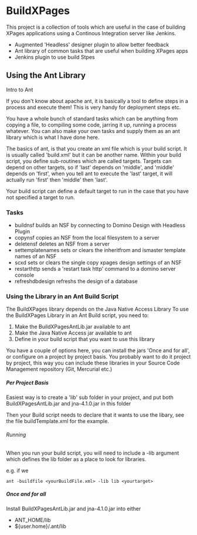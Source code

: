BuildXPages
===========

This project is a collection of tools which are useful in the case of building XPages applications using a Continous Integration server like Jenkins.

* Augmented 'Headless' designer plugin to allow better feedback 
* Ant library of common tasks that are useful when building XPages apps
* Jenkins plugin to use build Stpes

Using the Ant Library
---------------------

Intro to Ant

If you don't know about apache ant, it is basically a tool to define steps in a process and execute them! This is very handy for deployment steps etc.

You have a whole bunch of standard tasks which can be anything from copying a file, to compiling some code, jarring it up, running a process whatever.
You can also make your own tasks and supply them as an ant library which is what I have done here.

The basics of ant, is that you create an xml file which is your build script. It is usually called 'build.xml' but it can be another name.
Within your build script, you define sub-routines which are called targets. Targets can depend on other targets, so if 'last' depends on 'middle', and 'middle' depends on 'first', when you tell ant to execute the 'last' target, it will actually run 'first' then 'middle' then 'last'.

Your build script can define a default target to run in the case that you have not specified a target to run.


### Tasks 

- buildnsf
  builds an NSF by connecting to Domino Design with Headless Plugin    
- copynsf
  copies an NSF from the local filesystem to a server
- deletensf
  deletes an NSF from a server
- settemplatenames
  sets or clears the inheritfrom and ismaster template names of an NSF
- scxd
  sets or clears the single copy xpages design settings of an NSF
- restarthttp
  sends a 'restart task http' command to a domino server console
- refreshdbdesign
  refreshs the design of a database

### Using the Library in an Ant Build Script

The BuildXPages library depends on the Java Native Access Library
To use the BuildXPages Library in an Ant Build script, you need to:

1. Make the BuildXPagesAntLib.jar available to ant
2. Make the Java Native Access jar available to ant
3. Define in your build script that you want to use this library

You have a couple of options here, you can install the jars 'Once and for all', or configure on a project by project basis.
You probably want to do it project by project, this way you can include these libraries in your Source Code Management repository (Git, Mercurial etc.)

##### Per Project Basis

Easiest way is to create a 'lib' sub folder in your project, and put both BuildXPagesAntLib.jar and jna-4.1.0.jar in this folder

Then your Build script needs to declare that it wants to use the libary, see the file buildTemplate.xml for the example.

###### Running

When you run your build script, you will need to include a -lib argument which defines the lib folder as a place to look for libraries.

e.g. if we 
```
ant -buildfile <yourBuildFile.xml> -lib lib <yourtarget>
```

##### Once and for all

Install BuildXPagesAntLib.jar and jna-4.1.0.jar into either
* ANT_HOME/lib
* ${user.home}/.ant/lib
